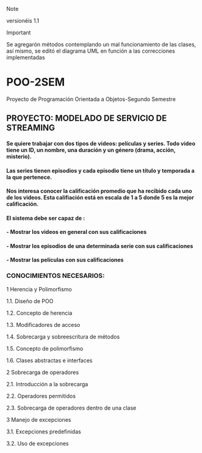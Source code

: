 >[!NOTE]
>versionéis 1.1


>[!IMPORTANT]
> Se agregarón métodos contemplando un mal funcionamiento de las clases, así mismo, se editó el diagrama UML en función a las correcciones implementadas


# POO-2SEM
Proyecto de Programación Orientada a Objetos-Segundo Semestre

## PROYECTO: MODELADO DE SERVICIO DE STREAMING

#### Se quiere trabajar con dos tipos de videos: películas y series. Todo video tiene un ID, un nombre, una duración y un género (drama, acción, misterio).

#### Las series tienen episodios y cada episodio tiene un título y temporada a la que pertenece.

#### Nos interesa conocer la calificación promedio que ha recibido cada uno de los videos. Esta califiación está en escala de 1 a 5 donde 5 es la mejor calificación.

#### El sistema debe ser capaz de :

#### - Mostrar los videos en general con sus calificaciones
#### - Mostrar los episodios de una determinada serie con sus calificaciones
#### - Mostrar las películas con sus calificaciones

### CONOCIMIENTOS NECESARIOS:

1 Herencia y Polimorfismo

   1.1. Diseño de POO

   1.2. Concepto de herencia

   1.3. Modificadores de acceso

   1.4. Sobrecarga y sobreescritura de métodos

   1.5. Concepto de polimorfismo

   1.6. Clases abstractas e interfaces

2 Sobrecarga de operadores

   2.1. Introducción a la sobrecarga

   2.2. Operadores permitidos

   2.3. Sobrecarga de operadores dentro de una clase

3 Manejo de excepciones

   3.1. Excepciones predefinidas

   3.2. Uso de excepciones
